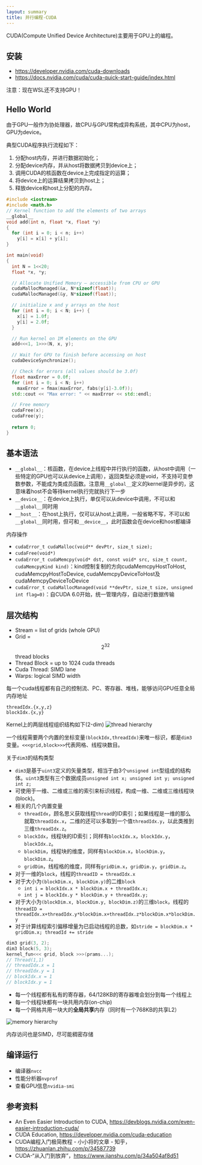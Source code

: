 ```yaml
---
layout: summary
title: 并行编程-CUDA
---
```


CUDA(Compute Unified Device Architecture)主要用于GPU上的编程。

## 安装
* <https://developer.nvidia.com/cuda-downloads>
* <https://docs.nvidia.com/cuda/cuda-quick-start-guide/index.html>

注意：现在WSL还不支持GPU！

## Hello World
由于GPU一般作为协处理器，故CPU与GPU常构成异构系统，其中CPU为host，GPU为device。

典型CUDA程序执行流程如下：
1. 分配host内存，并进行数据初始化；
2. 分配device内存，并从host将数据拷贝到device上；
3. 调用CUDA的核函数在device上完成指定的运算；
4. 将device上的运算结果拷贝到host上；
5. 释放device和host上分配的内存。

```cpp
#include <iostream>
#include <math.h>
// Kernel function to add the elements of two arrays
__global__
void add(int n, float *x, float *y)
{
  for (int i = 0; i < n; i++)
    y[i] = x[i] + y[i];
}

int main(void)
{
  int N = 1<<20;
  float *x, *y;

  // Allocate Unified Memory – accessible from CPU or GPU
  cudaMallocManaged(&x, N*sizeof(float));
  cudaMallocManaged(&y, N*sizeof(float));

  // initialize x and y arrays on the host
  for (int i = 0; i < N; i++) {
    x[i] = 1.0f;
    y[i] = 2.0f;
  }

  // Run kernel on 1M elements on the GPU
  add<<<1, 1>>>(N, x, y);

  // Wait for GPU to finish before accessing on host
  cudaDeviceSynchronize();

  // Check for errors (all values should be 3.0f)
  float maxError = 0.0f;
  for (int i = 0; i < N; i++)
    maxError = fmax(maxError, fabs(y[i]-3.0f));
  std::cout << "Max error: " << maxError << std::endl;

  // Free memory
  cudaFree(x);
  cudaFree(y);
  
  return 0;
}
```

## 基本语法
* `__global__`：核函数，在device上线程中并行执行的函数，从host中调用（一些特定的GPU也可以从device上调用），返回类型必须是void，不支持可变参数参数，不能成为类成员函数。注意用`__global__`定义的kernel是异步的，这意味着host不会等待kernel执行完就执行下一步
* `__device__`：在device上执行，单仅可以从device中调用，不可以和`__global__`同时用
* `__host__`：在host上执行，仅可以从host上调用，一般省略不写，不可以和`__global__`同时用，但可和`__device__`，此时函数会在device和host都编译

内存操作
* `cudaError_t cudaMalloc(void** devPtr, size_t size);`
* `cudaFree(void*)`
* `cudaError_t cudaMemcpy(void* dst, const void* src, size_t count, cudaMemcpyKind kind)`：kind控制复制的方向cudaMemcpyHostToHost, cudaMemcpyHostToDevice, cudaMemcpyDeviceToHost及cudaMemcpyDeviceToDevice
* `cudaError_t cudaMallocManaged(void **devPtr, size_t size, unsigned int flag=0)`：自CUDA 6.0开始，统一管理内存，自动进行数据传输

## 层次结构
* Stream = list of grids (whole GPU)
* Grid = $$2^32$$ thread blocks
* Thread Block = up to 1024 cuda threads
* Cuda Thread: SIMD lane
* Warps: logical SIMD width

每一个cuda线程都有自己的控制流、PC、寄存器、堆栈，能够访问GPU任意全局内存地址
```
threadIdx.{x,y,z}
blockIdx.{x,y}
```

Kernel上的两层线程组织结构如下(2-dim)
![thread hierarchy](https://pic1.zhimg.com/v2-aa6aa453ff39aa7078dde59b59b512d8_b.jpg)

一个线程需要两个内置的坐标变量`(blockIdx,threadIdx)`来唯一标识，都是`dim3`变量。`<<<grid,block>>>`代表网格、线程块数目。

关于`dim3`的结构类型
* `dim3`是基于`uint3`定义的矢量类型，相当于由3个`unsigned int`型组成的结构体。`uint3`类型有三个数据成员`unsigned int x; unsigned int y; unsigned int z;`
* 可使用于一维、二维或三维的索引来标识线程，构成一维、二维或三维线程块(block)。
* 相关的几个内置变量
	- `threadIdx`，顾名思义获取线程`thread`的ID索引；如果线程是一维的那么就取`threadIdx.x`，二维的还可以多取到一个值`threadIdx.y`，以此类推到三维`threadIdx.z`。
	- `blockIdx`，线程块的ID索引；同样有`blockIdx.x`，`blockIdx.y`，`blockIdx.z`。
	- `blockDim`，线程块的维度，同样有`blockDim.x`，`blockDim.y`，`blockDim.z`。
	- `gridDim`，线程格的维度，同样有`gridDim.x`，`gridDim.y`，`gridDim.z`。
* 对于一维的`block`，线程的`threadID = threadIdx.x`
* 对于大小为`(blockDim.x, blockDim.y)`的二维`block`
	- `int i = blockIdx.x * blockDim.x + threadIdx.x;`
	- `int j = blockIdx.y * blockDim.y + threadIdx.y;`
* 对于大小为`(blockDim.x, blockDim.y, blockDim.z)`的三维`block`，线程的`threadID = threadIdx.x+threadIdx.y*blockDim.x+threadIdx.z*blockDim.x*blockDim.y`
* 对于计算线程索引偏移增量为已启动线程的总数，如`stride = blockDim.x * gridDim.x; threadId += stride`

```cpp
dim3 grid(3, 2);
dim3 block(5, 3);
kernel_fun<<< grid, block >>>(prams...);
// Thread(1,1)
// threadIdx.x = 1
// threadIdx.y = 1
// blockIdx.x = 1
// blockIdx.y = 1
```

* 每一个线程都有私有的寄存器，64/128KB的寄存器堆会划分到每一个线程上
* 每一个线程块都有一块共用内存(on-chip)
* 每一个网格共用一块大的**全局共享**内存（同时有一个768KB的共享L2）

![memory hierarchy](https://pic2.zhimg.com/v2-6456af75530956da6bc5bab7418ff9e5_b.jpg)

内存访问也是SIMD，尽可能稠密存储

## 编译运行
* 编译器`nvcc`
* 性能分析器`nvprof`
* 查看GPU信息`nvidia-smi`

## 参考资料
* An Even Easier Introduction to CUDA, <https://devblogs.nvidia.com/even-easier-introduction-cuda/>
* CUDA Education, <https://developer.nvidia.com/cuda-education>
* CUDA编程入门极简教程 - 小小将的文章 - 知乎，<https://zhuanlan.zhihu.com/p/34587739>
* CUDA-“从入门到放弃”，<https://www.jianshu.com/p/34a504af8d51>